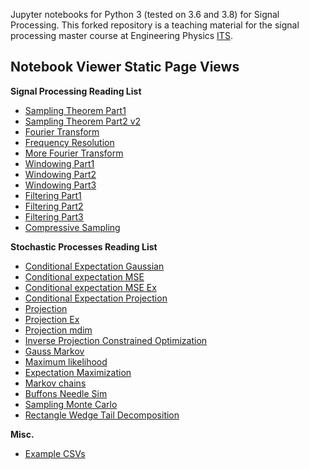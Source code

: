 Jupyter notebooks for Python 3 (tested on 3.6 and 3.8) for Signal
Processing. This forked repository is a teaching material for 
the signal processing master course at Engineering Physics [ITS](https://www.its.ac.id).

Notebook Viewer Static Page Views
-----------------------------------

**Signal Processing Reading List**

- [Sampling Theorem Part1](https://nbviewer.jupyter.org/github/bagustris/python-for-signal-processing/blob/master/notebook/Sampling_Theorem.ipynb)
- [Sampling Theorem Part2 v2](https://nbviewer.ipython.org/github/bagustris/python-for-signal-processing/blob/master/notebook/Sampling_Theorem_Part_2_v2.ipynb)
- [Fourier Transform](https://nbviewer.ipython.org/github/bagustris/python-for-signal-processing/blob/master/notebook/Fourier_Transform.ipynb)
- [Frequency Resolution](https://nbviewer.ipython.org/github/bagustris/python-for-signal-processing/blob/master/notebook/Frequency_Resolution.ipynb)
- [More Fourier Transform](https://nbviewer.ipython.org/github/bagustris/python-for-signal-processing/blob/master/notebook/More_Fourier_Transform.ipynb)
- [Windowing Part1](https://nbviewer.ipython.org/github/bagustris/python-for-signal-processing/blob/master/notebook/Windowing_Part1.ipynb)
- [Windowing Part2](https://nbviewer.ipython.org/github/bagustris/python-for-signal-processing/blob/master/notebook/Windowing_Part2.ipynb)
- [Windowing Part3](https://nbviewer.ipython.org/github/bagustris/python-for-signal-processing/blob/master/notebook/Windowing_Part3.ipynb)
- [Filtering Part1](https://nbviewer.ipython.org/github/bagustris/python-for-signal-processing/blob/master/notebook/Filtering_Part1.ipynb)
- [Filtering Part2](https://nbviewer.ipython.org/github/bagustris/python-for-signal-processing/blob/master/notebook/Filtering_Part2.ipynb)
- [Filtering Part3](http://nbviewer.ipython.org/github/bagustris/python-for-signal-processing/blob/master/notebook/Filtering_Part3.ipynb)
- [Compressive Sampling](https://nbviewer.ipython.org/github/bagustris/python-for-signal-processing/blob/master/notebook/Compressive_Sampling.ipynb)

**Stochastic Processes Reading List**

- [Conditional Expectation Gaussian](http://nbviewer.ipython.org/github/bagustris/python-for-signal-processing/blob/master/notebook/Conditional_Expectation_Gaussian.ipynb)
- [Conditional expectation MSE](http://nbviewer.ipython.org/github/bagustris/python-for-signal-processing/blob/master/notebook/Conditional_expectation_MSE.ipynb)
- [Conditional expectation MSE Ex](http://nbviewer.ipython.org/github/bagustris/python-for-signal-processing/blob/master/notebook/Conditional_expectation_MSE_Ex.ipynb)
- [Conditional Expectation Projection](http://nbviewer.ipython.org/github/bagustris/python-for-signal-processing/blob/master/notebook/Conditional_Expectation_Projection.ipynb)
- [Projection](http://nbviewer.ipython.org/github/bagustris/python-for-signal-processing/blob/master/notebook/Projection.ipynb)
- [Projection Ex](http://nbviewer.ipython.org/github/bagustris/python-for-signal-processing/blob/master/notebook/Projection_Ex.ipynb)
- [Projection mdim](http://nbviewer.ipython.org/github/bagustris/python-for-signal-processing/blob/master/notebook/Projection_mdim.ipynb)
- [Inverse Projection Constrained Optimization](http://nbviewer.ipython.org/github/bagustris/python-for-signal-processing/blob/master/notebook/Inverse_Projection_Constrained_Optimization.ipynb)
- [Gauss Markov](http://nbviewer.ipython.org/github/bagustris/python-for-signal-processing/blob/master/notebook/Gauss_Markov.ipynb)
- [Maximum likelihood](http://nbviewer.ipython.org/github/bagustris/python-for-signal-processing/blob/master/notebook/Maximum_likelihood.ipynb)
- [Expectation Maximization](http://nbviewer.ipython.org/github/bagustris/python-for-signal-processing/blob/master/notebook/Expectation_Maximization.ipynb)
- [Markov chains](http://nbviewer.ipython.org/github/bagustris/python-for-signal-processing/blob/master/notebook/Markov_chains.ipynb)
- [Buffons Needle Sim](http://nbviewer.ipython.org/github/bagustris/python-for-signal-processing/blob/master/notebook/Buffons_Needle_Sim.ipynb)
- [Sampling Monte Carlo](http://nbviewer.ipython.org/github/bagustris/python-for-signal-processing/blob/master/notebook/Sampling_Monte_Carlo.ipynb)
- [Rectangle Wedge Tail Decomposition](http://nbviewer.ipython.org/github/bagustris/python-for-signal-processing/blob/master/notebook/Rectangle_Wedge_Tail_Decomposition.ipynb)

**Misc.**

- [Example CSVs](http://nbviewer.ipython.org/github/bagustris/python-for-signal-processing/blob/master/notebook/Example_CSVs.ipynb)
